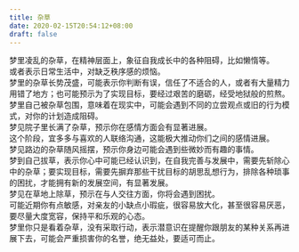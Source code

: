 ```yaml
---
title: 杂草
date: 2020-02-15T20:54:12+08:00
draft: false
---
```


梦里凌乱的杂草，在精神层面上，象征自我成长中的各种阻碍，比如懒惰等。<br>
或者表示日常生活中，对缺乏秩序感的烦恼。<br>
梦里的杂草长势茂盛，可能表示你判断有误，信任了不适合的人，或者有大量精力用错了地方；也可能预示为了实现目标，要经过艰苦的磨砺，经受地狱般的煎熬。<br>
梦里自己被杂草包围，意味着在现实中，可能会遇到不同的立尝观点或旧的行为模式，对你的计划造成阻碍。<br>
梦见院子里长满了杂草，预示你在感情方面会有显著进展。<br>
这个阶段，宜多多与喜欢的人联络沟通，这能极大推动你们之间的感情进展。<br>
梦见路边的杂草随风摇摆，预示你身边可能会遇到些微妙而有趣的事情。<br>
梦到自己拔草，表示你心中可能已经认识到，在自我完善与发展中，需要先斩除心中的杂草；要实现目标，需要先摒弃那些干扰目标的胡思乱想行为，排除各种琐事的困扰，才能拥有新的发展空间，有显著发展。<br>
梦见在草地上除草，预示在与人交往方面，你将会遇到困扰。<br>
可能近期你有点敏感，对亲友的小缺点小瑕疵，很容易放大化，甚至很容易厌恶，要尽量大度宽容，保持平和乐观的心态。<br>
梦里你只是看着杂草，没有采取行动，表示潜意识在提醒你跟朋友的某种关系再进展下去，可能会严重损害你的名誉，绝无益处，要适可而止。<br>
